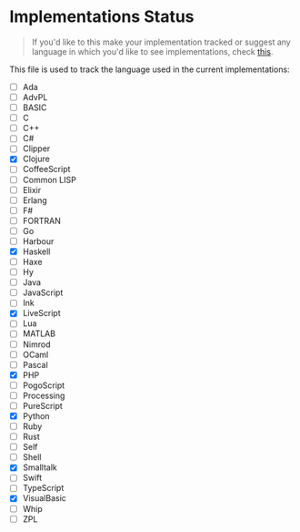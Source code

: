 # Implementations Status

> If you'd like to this make your implementation tracked or suggest
any language in which you'd like to see implementations, check [this](CONTRIBUTING.md).

This file is used to track the language used in the current implementations:

- [ ] Ada
- [ ] AdvPL
- [ ] BASIC
- [ ] C
- [ ] C++
- [ ] C#
- [ ] Clipper
- [x] Clojure
- [ ] CoffeeScript
- [ ] Common LISP
- [ ] Elixir
- [ ] Erlang
- [ ] F#
- [ ] FORTRAN
- [ ] Go
- [ ] Harbour
- [x] Haskell
- [ ] Haxe
- [ ] Hy
- [ ] Java
- [ ] JavaScript
- [ ] Ink
- [x] LiveScript
- [ ] Lua
- [ ] MATLAB
- [ ] Nimrod
- [ ] OCaml
- [ ] Pascal
- [x] PHP
- [ ] PogoScript
- [ ] Processing
- [ ] PureScript
- [x] Python
- [ ] Ruby
- [ ] Rust
- [ ] Self
- [ ] Shell
- [X] Smalltalk
- [ ] Swift
- [ ] TypeScript
- [X] VisualBasic
- [ ] Whip
- [ ] ZPL
